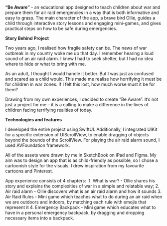  **“Be Aware”** - an educational app designed to teach children about war and prepare them for air raid emergencies in a way that is both informative and easy to grasp. The main character of the app, a brave bird Ollie, guides a child through interactive story lessons and engaging mini-games, and gives practical steps on how to be safe during emergencies.

**Story Behind Project**

Two years ago, I realised how fragile safety can be. The news of war outbreak in my country woke me up that day. I remember hearing a loud sound of an air raid alarm. I knew I had to seek shelter, but I had no idea where to hide or what to bring with me.

As an adult, I thought I would handle it better. But I was just as confused and scared as a child would. This made me realise how horrifying it must be for children in war zones. If I felt this lost, how much worse must it be for them?

Drawing from my own experiences, I decided to create “Be Aware”. It’s not just a project for me – it is a calling to make a difference in the lives of children facing terrifying realities of today.

**Technologies and features**

I developed the entire project using SwiftUI. Additionally, I integrated UIKit for a specific extension of UIScrollView, to enable dragging of objects beyond the bounds of the ScrollView. For playing the air raid alarm sound, I used AVFoundation framework.

All of the assets were drawn by me in SketchBook on iPad and Figma. My aim was to design an app that is as child-friendly as possible, so I chose a cartoonish style for the visuals. I drew inspiration from my favourite cartoons and Pinterest.

App experience consists of 4 chapters:  1. What is war? - Ollie shares his story and explains the complexities of war in a simple and relatable way;
2. Air raid alarm - Ollie discovers what is an air raid alarm and how it sounds
3. Air Raid Rules - Mini game which teaches what to do during an air raid when we are outdoors and indoors, by matching each rule with emojis that represent it
4. Emergency Backpack - Mini game which educates what to have in a personal emergency backpack, by dragging and dropping necessary items into a backpack.
